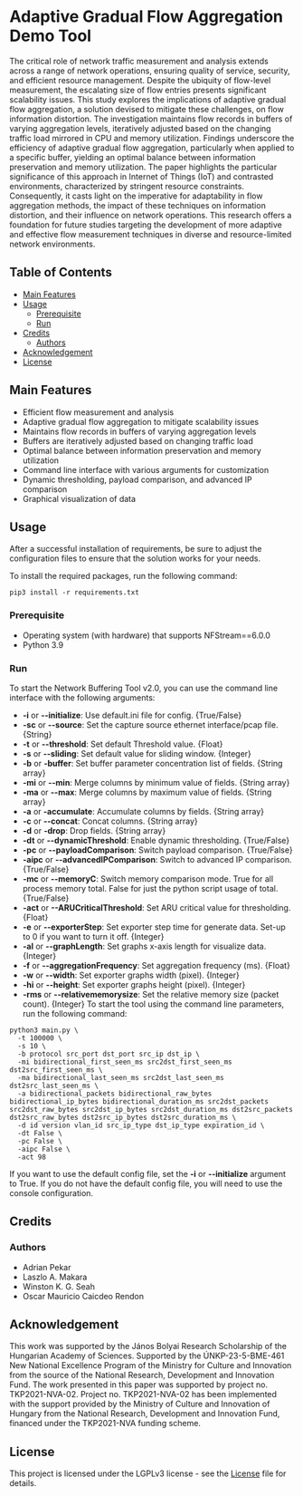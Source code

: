 # Adaptive Gradual Flow Aggregation Demo Tool
The critical role of network traffic measurement and analysis extends across a range of network operations, ensuring quality of service, security, and efficient resource management. Despite the ubiquity of flow-level measurement, the escalating size of flow entries presents significant scalability issues. This study explores the implications of adaptive gradual flow aggregation, a solution devised to mitigate these challenges, on flow information distortion. The investigation maintains flow records in buffers of varying aggregation levels, iteratively adjusted based on the changing traffic load mirrored in CPU and memory utilization. Findings underscore the efficiency of adaptive gradual flow aggregation, particularly when applied to a specific buffer, yielding an optimal balance between information preservation and memory utilization. The paper highlights the particular significance of this approach in Internet of Things (IoT) and contrasted environments, characterized by stringent resource constraints. Consequently, it casts light on the imperative for adaptability in flow aggregation methods, the impact of these techniques on information distortion, and their influence on network operations. This research offers a foundation for future studies targeting the development of more adaptive and effective flow measurement techniques in diverse and resource-limited network environments.

## Table of Contents
* [Main Features](#main-features)
* [Usage](#usage)
    * [Prerequisite](#prerequisite)
    * [Run](#run)
* [Credits](#credits)
  * [Authors](#authors)
* [Acknowledgement](#acknowledgement)
* [License](#license)

## Main Features
- Efficient flow measurement and analysis
- Adaptive gradual flow aggregation to mitigate scalability issues
- Maintains flow records in buffers of varying aggregation levels
- Buffers are iteratively adjusted based on changing traffic load
- Optimal balance between information preservation and memory utilization
- Command line interface with various arguments for customization
- Dynamic thresholding, payload comparison, and advanced IP comparison
- Graphical visualization of data

## Usage
After a successful installation of requirements, be sure to adjust the configuration files to ensure that the solution works for your needs.

To install the required packages, run the following command:

```
pip3 install -r requirements.txt
```

### Prerequisite
- Operating system (with hardware) that supports NFStream==6.0.0
- Python 3.9

### Run
To start the Network Buffering Tool v2.0, you can use the command line interface with the following arguments:

- **-i** or **--initialize**: Use default.ini file for config. {True/False}
- **-sc** or **--source**: Set the capture source ethernet interface/pcap file. {String}
- **-t** or **--threshold**: Set default Threshold value. {Float}
- **-s** or **--sliding**: Set default value for sliding window. {Integer}
- **-b** or **-buffer**: Set buffer parameter concentration list of fields. {String array}
- **-mi** or **--min**: Merge columns by minimum value of fields. {String array}
- **-ma** or **--max**: Merge columns by maximum value of fields. {String array}
- **-a** or **-accumulate**: Accumulate columns by fields. {String array}
- **-c** or **--concat**: Concat columns. {String array}
- **-d** or **-drop**: Drop fields. {String array}
- **-dt** or **--dynamicThreshold**: Enable dynamic thresholding. {True/False}
- **-pc** or **--payloadComparison**: Switch payload comparison. {True/False}
- **-aipc** or **--advancedIPComparison**: Switch to advanced IP comparison. {True/False}
- **-mc** or **--memoryC**: Switch memory comparison mode. True for all process memory total. False for just the python script usage of total. {True/False}
- **-act** or **--ARUCriticalThreshold**: Set ARU critical value for thresholding. {Float}
- **-e** or **--exporterStep**: Set exporter step time for generate data. Set-up to 0 if you want to turn it off. {Integer}
- **-al** or **--graphLength**: Set graphs x-axis length for visualize data. {Integer}
- **-f** or **--aggregationFrequency**: Set aggregation frequency (ms). {Float}
- **-w** or **--width**: Set exporter graphs width (pixel). {Integer}
- **-hi** or **--height**: Set exporter graphs height (pixel). {Integer}
- **-rms** or **--relativememorysize**: Set the relative memory size (packet count). {Integer}
To start the tool using the command line parameters, run the following command:

```
python3 main.py \
  -t 100000 \
  -s 10 \
  -b protocol src_port dst_port src_ip dst_ip \
  -mi bidirectional_first_seen_ms src2dst_first_seen_ms dst2src_first_seen_ms \
  -ma bidirectional_last_seen_ms src2dst_last_seen_ms dst2src_last_seen_ms \
  -a bidirectional_packets bidirectional_raw_bytes bidirectional_ip_bytes bidirectional_duration_ms src2dst_packets src2dst_raw_bytes src2dst_ip_bytes src2dst_duration_ms dst2src_packets dst2src_raw_bytes dst2src_ip_bytes dst2src_duration_ms \
  -d id version vlan_id src_ip_type dst_ip_type expiration_id \
  -dt False \
  -pc False \
  -aipc False \
  -act 98
```

If you want to use the default config file, set the **-i** or **--initialize** argument to True. If you do not have the default config file, you will need to use the console configuration.

## Credits
### Authors
* Adrian Pekar
* Laszlo A. Makara
* Winston K. G. Seah
* Oscar Mauricio Caicdeo Rendon

## Acknowledgement
This work was supported by the János Bolyai Research Scholarship of the Hungarian Academy of Sciences. 
Supported by the ÚNKP-23-5-BME-461 New National Excellence Program of the Ministry for Culture and Innovation from the source of the National Research, Development and Innovation Fund. 
The work presented in this paper was supported by project no. TKP2021-NVA-02. Project no. TKP2021-NVA-02 has been implemented with the support provided by the Ministry of Culture and Innovation of Hungary from the National Research, Development and Innovation Fund, financed under the TKP2021-NVA funding scheme.
## License
This project is licensed under the LGPLv3 license - see the [License](LICENSE) file for details.
